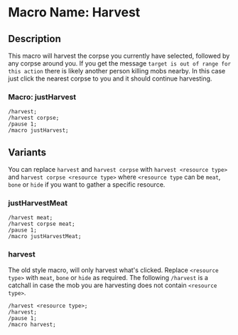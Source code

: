 # Macro Name: Harvest

## Description
This macro will harvest the corpse you currently have selected, followed by any corpse around you. If you get the message `target is out of range for this action` there is likely another person killing mobs nearby. In this case just click the nearest corpse to you and it should continue harvesting.

### Macro: justHarvest
```
/harvest;
/harvest corpse;
/pause 1;
/macro justHarvest;
```

## Variants

You can replace `harvest` and `harvest corpse` with `harvest <resource type>` and `harvest corpse <resource type>` where `<resource type` can be `meat`, `bone` or `hide` if you want to gather a specific resource.

### justHarvestMeat
```
/harvest meat;
/harvest corpse meat;
/pause 1;
/macro justHarvestMeat;
```

### harvest

The old style macro, will only harvest what's clicked. Replace `<resource type>` with `meat`, `bone` or `hide` as required. The following `/harvest` is a catchall in case the mob you are harvesting does not contain `<resource type>`.

```
/harvest <resource type>;
/harvest;
/pause 1;
/macro harvest;
```
